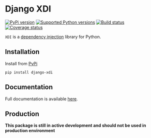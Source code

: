 # Django XDI


[![PyPi version][pypi-image]][pypi-link]
[![Supported Python versions][pyversions-image]][pyversions-link]
[![Build status][ci-image]][ci-link]
[![Coverage status][codecov-image]][codecov-link]


`XDI` is a [dependency injection](https://en.wikipedia.org/wiki/Dependency_injection) library for Python.



## Installation

Install from [PyPi](https://pypi.org/project/django-xdi/)

```
pip install django-xdi
```

## Documentation

Full documentation is available [here][docs-link].



## Production

__This package is still in active development and should not be used in production environment__




[docs-link]: https://pyxdi.github.io/django-xdi/
[pypi-image]: https://img.shields.io/pypi/v/django-xdi.svg?color=%233d85c6
[pypi-link]: https://pypi.python.org/pypi/django-xdi
[pyversions-image]: https://img.shields.io/pypi/pyversions/django-xdi.svg
[pyversions-link]: https://pypi.python.org/pypi/django-xdi
[ci-image]: https://github.com/pyxdi/django-xdi/actions/workflows/workflow.yaml/badge.svg?event=push&branch=master
[ci-link]: https://github.com/pyxdi/django-xdi/actions?query=workflow%3ACI%2FCD+event%3Apush+branch%3Amaster
[codecov-image]: https://codecov.io/gh/pyxdi/django-xdi/branch/master/graph/badge.svg
[codecov-link]: https://codecov.io/gh/pyxdi/django-xdi

